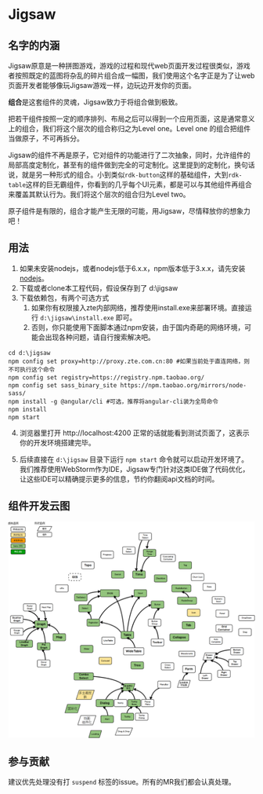 # Jigsaw

## 名字的内涵
Jigsaw原意是一种拼图游戏，游戏的过程和现代web页面开发过程很类似，游戏者按照既定的蓝图将杂乱的碎片组合成一幅图，我们使用这个名字正是为了让web页面开发者能够像玩Jigsaw游戏一样，边玩边开发你的页面。

**组合**是这套组件的灵魂，Jigsaw致力于将组合做到极致。

把若干组件按照一定的顺序排列、布局之后可以得到一个应用页面，这是通常意义上的组合，我们将这个层次的组合称归之为Level one。Level one 的组合把组件当做原子，不可再拆分。

Jigsaw的组件不再是原子，它对组件的功能进行了二次抽象，同时，允许组件的局部高度定制化，甚至有的组件做到完全的可定制化。这里提到的定制化，换句话说，就是另一种形式的组合。小到类似`rdk-button`这样的基础组件，大到`rdk-table`这样的巨无霸组件，你看到的几乎每个UI元素，都是可以与其他组件再组合来覆盖其默认行为。我们将这个层次的组合归为Level two。

原子组件是有限的，组合才能产生无限的可能，用Jigsaw，尽情释放你的想象力吧！


## 用法
1. 如果未安装nodejs，或者nodejs低于6.x.x，npm版本低于3.x.x，请先安装[nodejs](https://nodejs.org)。
2. 下载或者clone本工程代码，假设保存到了 d:\jigsaw
3. 下载依赖包，有两个可选方式
    1. 如果你有权限接入zte内部网络，推荐使用install.exe来部署环境。直接运行 `d:\jigsaw\install.exe` 即可。
    2. 否则，你只能使用下面脚本通过npm安装，由于国内奇葩的网络环境，可能会出现各种问题，请自行搜索解决吧。
```
cd d:\jigsaw
npm config set proxy=http://proxy.zte.com.cn:80 #如果当前处于直连网络，则不可执行这个命令
npm config set registry=https://registry.npm.taobao.org/
npm config set sass_binary_site https://npm.taobao.org/mirrors/node-sass/
npm install -g @angular/cli #可选，推荐将angular-cli装为全局命令
npm install
npm start
```

4. 浏览器里打开 http://localhost:4200 正常的话就能看到测试页面了，这表示你的开发环境搭建完毕。

5. 后续直接在 `d:\jigsaw` 目录下运行 `npm start` 命令就可以启动开发环境了。我们推荐使用WebStorm作为IDE，Jigsaw专门针对这类IDE做了代码优化，让这些IDE可以精确提示更多的信息，节约你翻阅api文档的时间。

## 组件开发云图
![](comp-map.png)

## 参与贡献
建议优先处理没有打 `suspend` 标签的issue。所有的MR我们都会认真处理。
